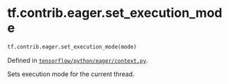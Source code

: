 <div itemscope itemtype="http://developers.google.com/ReferenceObject">
<meta itemprop="name" content="tf.contrib.eager.set_execution_mode" />
<meta itemprop="path" content="Stable" />
</div>

# tf.contrib.eager.set_execution_mode

``` python
tf.contrib.eager.set_execution_mode(mode)
```



Defined in [`tensorflow/python/eager/context.py`](/code/stable/tensorflow/python/eager/context.py).

Sets execution mode for the current thread.